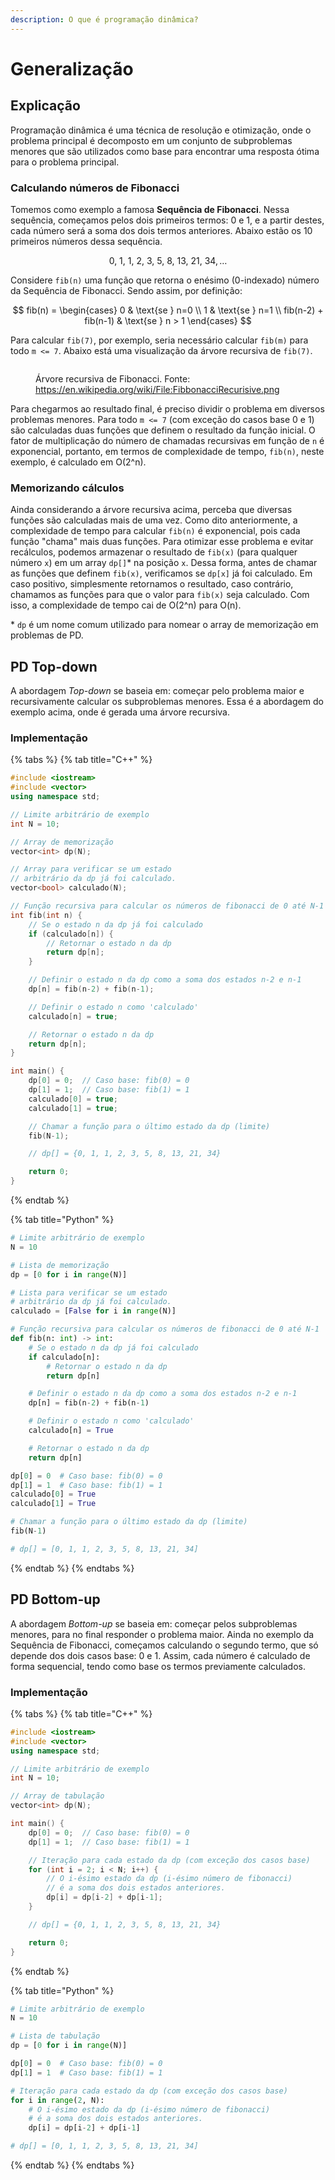 ```yaml
---
description: O que é programação dinâmica?
---
```


# Generalização

## Explicação

Programação dinâmica é uma técnica de resolução e otimização, onde o problema principal é decomposto em um conjunto de subproblemas menores que são utilizados como base para encontrar uma resposta ótima para o problema principal.

### Calculando números de Fibonacci

Tomemos como exemplo a famosa **Sequência de Fibonacci**. Nessa sequência, começamos pelos dois primeiros termos: 0 e 1, e a partir destes, cada número será a soma dos dois termos anteriores. Abaixo estão os 10 primeiros números dessa sequência.

$$
0,\ 1,\ 1,\ 2,\ 3,\ 5,\ 8,\ 13,\ 21,\ 34, \dots
$$

Considere `fib(n)` uma função que retorna o enésimo (0-indexado) número da Sequência de Fibonacci. Sendo assim, por definição:

$$
fib(n)  = \begin{cases}
  0 & \text{se } n=0 \\
  1 & \text{se } n=1 \\
  fib(n-2) + fib(n-1) & \text{se } n > 1
\end{cases}
$$

Para calcular `fib(7)`, por exemplo, seria necessário calcular `fib(m)` para todo `m <= 7`. Abaixo está uma visualização da árvore recursiva de `fib(7)`.

<figure><img src="../.gitbook/assets/programacao_dinamica_generalizacao.png" alt=""><figcaption><p>Árvore recursiva de Fibonacci. Fonte: <a href="https://en.wikipedia.org/wiki/File:FibbonacciRecurisive.png">https://en.wikipedia.org/wiki/File:FibbonacciRecurisive.png</a></p></figcaption></figure>

Para chegarmos ao resultado final, é preciso dividir o problema em diversos problemas menores. Para todo `m <= 7` (com exceção do casos base 0 e 1) são calculadas duas funções que definem o resultado da função inicial. O fator de multiplicação do número de chamadas recursivas em função de `n` é exponencial, portanto, em termos de complexidade de tempo, `fib(n)`, neste exemplo, é calculado em O(2^n).

### Memorizando cálculos

Ainda considerando a árvore recursiva acima, perceba que diversas funções são calculadas mais de uma vez. Como dito anteriormente, a complexidade de tempo para calcular `fib(n)` é exponencial, pois cada função "chama" mais duas funções. Para otimizar esse problema e evitar recálculos, podemos armazenar o resultado de `fib(x)` (para qualquer número `x`) em um array `dp[]`\* na posição `x`. Dessa forma, antes de chamar as funções que definem `fib(x)`, verificamos se `dp[x]` já foi calculado. Em caso positivo, simplesmente retornamos o resultado, caso contrário, chamamos as funções para que o valor para `fib(x)` seja calculado. Com isso, a complexidade de tempo cai de O(2^n) para O(n).

\* `dp` é um nome comum utilizado para nomear o array de memorização em problemas de PD.

## PD Top-down

A abordagem _Top-down_ se baseia em: começar pelo problema maior e recursivamente calcular os subproblemas menores. Essa é a abordagem do exemplo acima, onde é gerada uma árvore recursiva.

### Implementação

{% tabs %}
{% tab title="C++" %}
```cpp
#include <iostream>
#include <vector>
using namespace std;

// Limite arbitrário de exemplo
int N = 10;

// Array de memorização
vector<int> dp(N);

// Array para verificar se um estado
// arbitrário da dp já foi calculado.
vector<bool> calculado(N);

// Função recursiva para calcular os números de fibonacci de 0 até N-1
int fib(int n) {
    // Se o estado n da dp já foi calculado
    if (calculado[n]) {
        // Retornar o estado n da dp
        return dp[n];
    }

    // Definir o estado n da dp como a soma dos estados n-2 e n-1
    dp[n] = fib(n-2) + fib(n-1);

    // Definir o estado n como 'calculado'
    calculado[n] = true;

    // Retornar o estado n da dp
    return dp[n];
}

int main() {
    dp[0] = 0;  // Caso base: fib(0) = 0
    dp[1] = 1;  // Caso base: fib(1) = 1
    calculado[0] = true;
    calculado[1] = true;

    // Chamar a função para o último estado da dp (limite)
    fib(N-1);

    // dp[] = {0, 1, 1, 2, 3, 5, 8, 13, 21, 34}

    return 0;
}
```
{% endtab %}

{% tab title="Python" %}
```python
# Limite arbitrário de exemplo
N = 10

# Lista de memorização
dp = [0 for i in range(N)]

# Lista para verificar se um estado
# arbitrário da dp já foi calculado.
calculado = [False for i in range(N)]

# Função recursiva para calcular os números de fibonacci de 0 até N-1
def fib(n: int) -> int:
    # Se o estado n da dp já foi calculado
    if calculado[n]:
        # Retornar o estado n da dp
        return dp[n]

    # Definir o estado n da dp como a soma dos estados n-2 e n-1
    dp[n] = fib(n-2) + fib(n-1)

    # Definir o estado n como 'calculado'
    calculado[n] = True

    # Retornar o estado n da dp
    return dp[n]

dp[0] = 0  # Caso base: fib(0) = 0
dp[1] = 1  # Caso base: fib(1) = 1
calculado[0] = True
calculado[1] = True

# Chamar a função para o último estado da dp (limite)
fib(N-1)

# dp[] = [0, 1, 1, 2, 3, 5, 8, 13, 21, 34]
```
{% endtab %}
{% endtabs %}

## PD Bottom-up

A abordagem _Bottom-up_ se baseia em: começar pelos subproblemas menores, para no final responder o problema maior. Ainda no exemplo da Sequência de Fibonacci, começamos calculando o segundo termo, que só depende dos dois casos base: 0 e 1. Assim, cada número é calculado de forma sequencial, tendo como base os termos previamente calculados.

### Implementação

{% tabs %}
{% tab title="C++" %}
```cpp
#include <iostream>
#include <vector>
using namespace std;

// Limite arbitrário de exemplo
int N = 10;

// Array de tabulação
vector<int> dp(N);

int main() {
    dp[0] = 0;  // Caso base: fib(0) = 0
    dp[1] = 1;  // Caso base: fib(1) = 1

    // Iteração para cada estado da dp (com exceção dos casos base)
    for (int i = 2; i < N; i++) {
        // O i-ésimo estado da dp (i-ésimo número de fibonacci)
        // é a soma dos dois estados anteriores.
        dp[i] = dp[i-2] + dp[i-1];
    }

    // dp[] = {0, 1, 1, 2, 3, 5, 8, 13, 21, 34}

    return 0;
}
```
{% endtab %}

{% tab title="Python" %}
```python
# Limite arbitrário de exemplo
N = 10

# Lista de tabulação
dp = [0 for i in range(N)]

dp[0] = 0  # Caso base: fib(0) = 0
dp[1] = 1  # Caso base: fib(1) = 1

# Iteração para cada estado da dp (com exceção dos casos base)
for i in range(2, N):
    # O i-ésimo estado da dp (i-ésimo número de fibonacci)
    # é a soma dos dois estados anteriores.
    dp[i] = dp[i-2] + dp[i-1]

# dp[] = [0, 1, 1, 2, 3, 5, 8, 13, 21, 34]
```
{% endtab %}
{% endtabs %}
